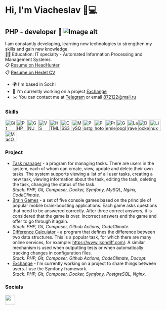 Hi, I'm Viacheslav 👋💻
====================================================

PHP - developer 💎
![Image alt](https://github.com/in8estor/in8estor/blob/main/snake.svg)
------------------

I am constantly developing, learning new technologies to strengthen my skills and gain new knowledge.  
👨‍🎓 Education: IT specialty - Automated Information Processing and Management Systems.  
📋 [Resume on HeadHunter](https://sochi.hh.ru/resume/69522c79ff0c87b3130039ed1f705564437169)  
📋 [Resume on Hexlet CV](https://cv.hexlet.io/ru/resumes/6663)

* 🌍  I'm based in Sochi
* 🚀  I'm currently working on a project [Exchange](https://github.com/asd1xx/0004_Exchange)
* ✉️  You can contact me at [Telegram](http://t.me/vevongo) or email [872122@mail.ru](mailto:872122@mail.ru)

### Skills

<p align="left">
<a href="https://git-scm.com/" target="_blank" rel="noreferrer"><img src="https://raw.githubusercontent.com/danielcranney/readme-generator/main/public/icons/skills/git-colored.svg" width="36" height="36" alt="Git" /></a><a href="https://www.php.net/" target="_blank" rel="noreferrer"><img src="https://raw.githubusercontent.com/danielcranney/readme-generator/main/public/icons/skills/php-colored.svg" width="36" height="36" alt="PHP" /></a><a href="https://www.gnu.org/software/bash/" target="_blank" rel="noreferrer"><img src="https://raw.githubusercontent.com/danielcranney/readme-generator/main/public/icons/skills/gnubash.svg" width="36" height="36" alt="GNU Bash" /></a><a href="https://code.visualstudio.com/" target="_blank" rel="noreferrer"><img src="https://raw.githubusercontent.com/danielcranney/readme-generator/main/public/icons/skills/visualstudiocode.svg" width="36" height="36" alt="VS Code" /></a><a href="https://developer.mozilla.org/en-US/docs/Glossary/HTML5" target="_blank" rel="noreferrer"><img src="https://raw.githubusercontent.com/danielcranney/readme-generator/main/public/icons/skills/html5-colored.svg" width="36" height="36" alt="HTML5" /></a><a href="https://www.w3.org/TR/CSS/#css" target="_blank" rel="noreferrer"><img src="https://raw.githubusercontent.com/danielcranney/readme-generator/main/public/icons/skills/css3-colored.svg" width="36" height="36" alt="CSS3" /></a><a href="https://www.mysql.com/" target="_blank" rel="noreferrer"><img src="https://raw.githubusercontent.com/danielcranney/readme-generator/main/public/icons/skills/mysql-colored.svg" width="36" height="36" alt="MySQL" /></a><a href="https://www.postgresql.org/" target="_blank" rel="noreferrer"><img src="https://raw.githubusercontent.com/danielcranney/readme-generator/main/public/icons/skills/postgresql-colored.svg" width="36" height="36" alt="PostgreSQL" /></a><a href="https://www.adobe.com/uk/products/photoshop.html" target="_blank" rel="noreferrer"><img src="https://raw.githubusercontent.com/danielcranney/readme-generator/main/public/icons/skills/photoshop-colored.svg" width="36" height="36" alt="Photoshop" /></a><a href="https://www.adobe.com/uk/products/premiere.html" target="_blank" rel="noreferrer"><img src="https://raw.githubusercontent.com/danielcranney/readme-generator/main/public/icons/skills/premierepro-colored.svg" width="36" height="36" alt="Premiere Pro" /></a><a href="https://cloud.google.com/" target="_blank" rel="noreferrer"><img src="https://raw.githubusercontent.com/danielcranney/readme-generator/main/public/icons/skills/googlecloud-colored.svg" width="36" height="36" alt="Google Cloud" /></a><a href="https://laravel.com/" target="_blank" rel="noreferrer"><img src="https://raw.githubusercontent.com/danielcranney/readme-generator/main/public/icons/skills/laravel-colored.svg" width="36" height="36" alt="Laravel" /></a><a href="https://www.docker.com/" target="_blank" rel="noreferrer"><img src="https://raw.githubusercontent.com/danielcranney/readme-generator/main/public/icons/skills/docker-colored.svg" width="36" height="36" alt="Docker" /></a><a href="https://www.linux.org" target="_blank" rel="noreferrer"><img src="https://raw.githubusercontent.com/danielcranney/readme-generator/main/public/icons/skills/linux-colored.svg" width="36" height="36" alt="Linux" /></a><a href="https://apple.com" target="_blank" rel="noreferrer"><img src="https://raw.githubusercontent.com/danielcranney/readme-generator/main/public/icons/skills/macos-colored.svg" width="36" height="36" alt="MacOS" /></a>
</p>

### Project

* [Task manager](https://github.com/asd1xx/task-manager) - a program for managing tasks. There are users in the system, each of whom can create, view, update and delete their own tasks. The system supports viewing a list of all user tasks, creating a new task, viewing information about the task, editing the task, deleting the task, changing the status of the task.  
  *Stack: PHP, Git, Composer, Docker, Symfony, MySQL, Nginx, CodeClimate.*
* [Brain Games](https://github.com/asd1xx/php-project-45) - a set of five console games based on the principle of popular mobile brain-boosting applications. Each game asks questions that need to be answered correctly. After three correct answers, it is considered that the game is over. Incorrect answers end the game and offer to go through it again.  
  *Stack: PHP, Git, Composer, Github Actions, CodeClimate.*
* [Difference Calculator](https://github.com/asd1xx/php-project-48) - a program that defines the difference between two data structures. This is a popular task, for which there are many online services, for example: https://www.jsondiff.com/. A similar mechanism is used when outputting tests or when automatically tracking changes in configuration files.  
  *Stack: PHP, Git, Composer, Github Actions, CodeClimate, Docopt.*
* [Exchange](https://github.com/asd1xx/0004_Exchange) - I'm currently working on a project to share things between users. I use the Symfony framework.  
  *Stack: PHP, Git, Composer, Docker, Symfony, PostgreSQL, Nginx.*

### Socials

<p align="left"> <a href="https://www.github.com/asd1xx" target="_blank" rel="noreferrer"> <picture> <source media="(prefers-color-scheme: dark)" srcset="https://raw.githubusercontent.com/danielcranney/readme-generator/main/public/icons/socials/github-dark.svg" /> <source media="(prefers-color-scheme: light)" srcset="https://raw.githubusercontent.com/danielcranney/readme-generator/main/public/icons/socials/github.svg" /> <img src="https://raw.githubusercontent.com/danielcranney/readme-generator/main/public/icons/socials/github.svg" width="32" height="32" /> </picture> </a></p>
